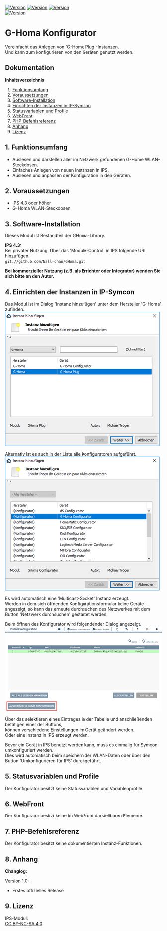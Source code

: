 [![Version](https://img.shields.io/badge/Symcon-PHPModul-red.svg)](https://www.symcon.de/service/dokumentation/entwicklerbereich/sdk-tools/sdk-php/)
[![Version](https://img.shields.io/badge/Modul%20Version-1.00-blue.svg)]()
[![Version](https://img.shields.io/badge/License-CC%20BY--NC--SA%204.0-green.svg)](https://creativecommons.org/licenses/by-nc-sa/4.0/)  
[![Version](https://img.shields.io/badge/Symcon%20Version-4.3%20%3E-green.svg)](https://www.symcon.de/forum/threads/30857-IP-Symcon-4-3-%28Stable%29-Changelog)

# G-Homa Konfigurator  
Vereinfacht das Anlegen von 'G-Home Plug'-Instanzen.  
Und kann zum konfigurieren von den Geräten genutzt werden.  

## Dokumentation

**Inhaltsverzeichnis**

1. [Funktionsumfang](#1-funktionsumfang)  
2. [Voraussetzungen](#2-voraussetzungen)  
3. [Software-Installation](#3-software-installation) 
4. [Einrichten der Instanzen in IP-Symcon](#4-einrichten-der-instanzen-in-ip-symcon)
5. [Statusvariablen und Profile](#5-statusvariablen-und-profile)
6. [WebFront](#6-webfront)
7. [PHP-Befehlsreferenz](#7-php-befehlsreferenz) 
8. [Anhang](#8-anhang)  
9. [Lizenz](#9-lizenz)

## 1. Funktionsumfang

 - Auslesen und darstellen aller im Netzwerk gefundenen G-Home WLAN-Steckdosen.  
 - Einfaches Anlegen von neuen Instanzen in IPS.  
 - Auslesen und anpassen der Konfiguration in den Geräten.  

## 2. Voraussetzungen

 - IPS 4.3 oder höher  
 - G-Homa WLAN-Steckdosen  

## 3. Software-Installation

 Dieses Modul ist Bestandteil der GHoma-Library.

**IPS 4.3:**  
   Bei privater Nutzung: Über das 'Module-Control' in IPS folgende URL hinzufügen.  
    `git://github.com/Nall-chan/GHoma.git`  

   **Bei kommerzieller Nutzung (z.B. als Errichter oder Integrator) wenden Sie sich bitte an den Autor.**  

## 4. Einrichten der Instanzen in IP-Symcon

Das Modul ist im Dialog 'Instanz hinzufügen' unter dem Hersteller 'G-Homa' zufinden.  
![Instanz hinzufügen](../imgs/add1.png)  

Alternativ ist es auch in der Liste alle Konfiguratoren aufgeführt.  
![Instanz hinzufügen](../imgs/add2.png)  

Es wird automatisch eine 'Multicast-Socket' Instanz erzeugt.  
Werden in dem sich öffnenden Konfigurationsformular keine Geräte angezeigt, so kann das erneute durchsuchen des Netzwerkes mit dem Button 'Netzwerk durchsuchen' gestartet werden.  

Beim öffnen des Konfigurator wird folgendender Dialog angezeigt.  
![Konfigurator](../imgs/conf.png)  

Über das selektieren eines Eintrages in der Tabelle und anschließenden betätigen einer der Buttons,  
können verschiedene Einstellungen im Gerät geändert werden.  
Oder eine Instanz in IPS erzeugt werden.  

Bevor ein Gerät in IPS benutzt werden kann, muss es einmalig für Symcon umkonfiguriert werden.  
Dies wird automatisch beim speichern der WLAN-Daten oder über den Button 'Umkonfigurieren für IPS' durchgeführt.  

## 5. Statusvariablen und Profile

Der Konfigurator besitzt keine Statusvariablen und Variablenprofile.  

## 6. WebFront

Der Konfigurator besitzt keine im WebFront darstellbaren Elemente.  

## 7. PHP-Befehlsreferenz

Der Konfigurator besitzt keine dokumentierten Instanz-Funktionen.  

## 8. Anhang

**Changlog:**  

Version 1.0:  
 - Erstes offizielles Release  

## 9. Lizenz

  IPS-Modul:  
  [CC BY-NC-SA 4.0](https://creativecommons.org/licenses/by-nc-sa/4.0/)  
